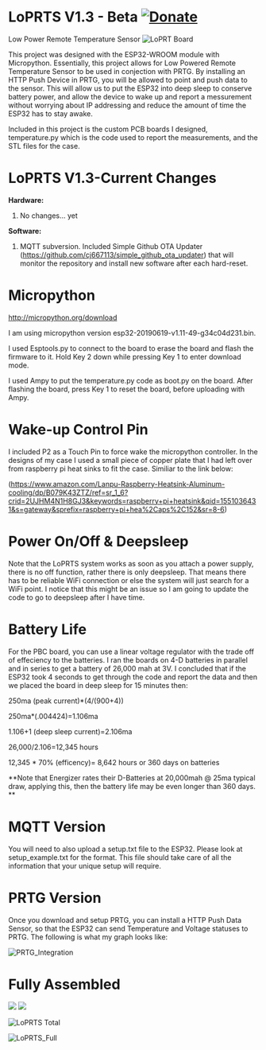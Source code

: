 # LoPRTS V1.3 - Beta [![Donate](https://img.shields.io/badge/Donate-PayPal-green.svg)](https://www.paypal.com/cgi-bin/webscr?cmd=_donations&business=TZJP4R4BUD6JA&currency_code=USD&source=url)

Low Power Remote Temperature Sensor
![LoPRT Board](https://github.com/cj667113/LoPRTS/blob/master/LoPRTS_Photos/LoPRTS_board_1.png?raw=true)

This project was designed with the ESP32-WROOM module with Micropython. Essentially, this project allows for Low Powered Remote Temperature Sensor to be used in conjection with PRTG. By installing an HTTP Push Device in PRTG, you will be allowed to point and push data to the sensor. This will allow us to put the ESP32 into deep sleep to conserve battery power, and allow the device to wake up and report a messurement without worrying about IP addressing and reduce the amount of time the ESP32 has to stay awake.

Included in this project is the custom PCB boards I designed, temperature.py which is the code used to report the measurements, and the STL files for the case.

# LoPRTS V1.3-Current Changes
<b>Hardware:</b>
1. No changes... yet 

<b>Software:</b>
1. MQTT subversion. Included Simple Github OTA Updater (https://github.com/cj667113/simple_github_ota_updater) that will monitor the repository and install new software after each hard-reset.

# Micropython
http://micropython.org/download

I am using micropython version esp32-20190619-v1.11-49-g34c04d231.bin.

I used Esptools.py to connect to the board to erase the board and flash the firmware to it. Hold Key 2 down while pressing Key 1 to enter download mode.

I used Ampy to put the temperature.py code as boot.py on the board. After flashing the board, press Key 1 to reset the board, before uploading with Ampy.

# Wake-up Control Pin
I included P2 as a Touch Pin to force wake the micropython controller. In the designs of my case I used a small piece of copper plate that I had left over from raspberry pi heat sinks to fit the case. Similiar to the link below:

(https://www.amazon.com/Lanpu-Raspberry-Heatsink-Aluminum-cooling/dp/B079K43ZTZ/ref=sr_1_6?crid=2UJHM4N1H8GJ3&keywords=raspberry+pi+heatsink&qid=1551036431&s=gateway&sprefix=raspberry+pi+hea%2Caps%2C152&sr=8-6)

# Power On/Off & Deepsleep
Note that the LoPRTS system works as soon as you attach a power supply, there is no off function, rather there is only deepsleep. That means there has to be reliable WiFi connection or else the system will just search for a WiFi point. I notice that this might be an issue so I am going to update the code to go to deepsleep after I have time. 

# Battery Life
For the PBC board, you can use a linear voltage regulator with the trade off of effeciency to the batteries. I ran the boards on 4-D batteries in parallel and in series to get a battery of 26,000 mah at 3V. I concluded that if the ESP32 took 4 seconds to get through the code and report the data and then we placed the board in deep sleep for 15 minutes then:

250ma (peak current)*(4/(900+4))
<p>250ma*(.004424)=1.106ma
<p>1.106+1 (deep sleep current)=2.106ma
<p>26,000/2.106=12,345 hours
<p>12,345 * 70% (efficency)= 8,642 hours or 360 days on batteries

**Note that Energizer rates their D-Batteries at 20,000mah @ 25ma typical draw, applying this, then the battery life may be even longer than 360 days. **

# MQTT Version

You will need to also upload a setup.txt file to the ESP32. Please look at setup_example.txt for the format. This file should take care of all the information that your unique setup will require.

# PRTG Version

Once you download and setup PRTG, you can install a HTTP Push Data Sensor, so that the ESP32 can send Temperature and Voltage statuses to PRTG. The following is what my graph looks like:

![PRTG_Integration](https://github.com/cj667113/LoPRTS/blob/master/LoPRTS_Photos/graph.png?raw=true)

# Fully Assembled
<img src="https://github.com/cj667113/LoPRTS/blob/master/LoPRTS_Photos/blue.jpg">
<img src="https://github.com/cj667113/LoPRTS/blob/master/LoPRTS_Photos/green.jpg">

![LoPRTS Total](https://github.com/cj667113/LoPRTS/blob/master/LoPRTS_Photos/batt.jpg?raw=true)

![LoPRTS_Full](https://github.com/cj667113/LoPRTS/blob/master/LoPRTS_Photos/whole.jpg?raw=true)
